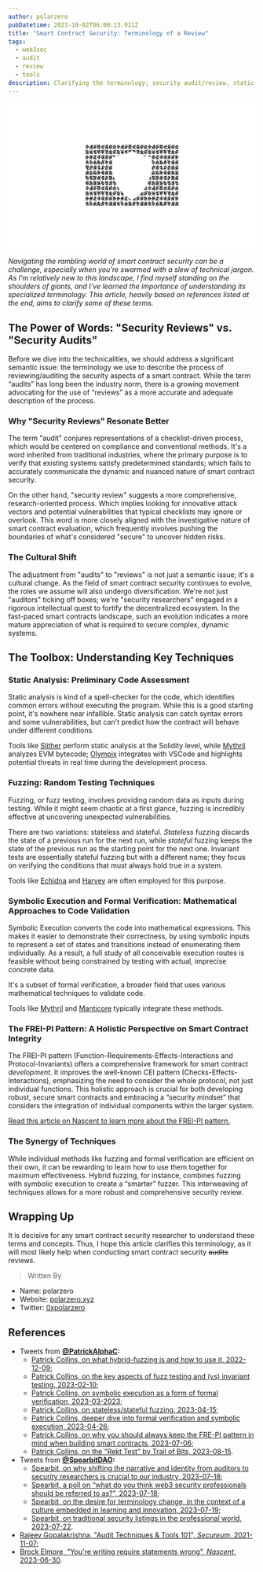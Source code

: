 ```yaml
---
author: polarzero
pubDatetime: 2023-10-02T06:00:13.911Z
title: "Smart Contract Security: Terminology of a Review"
tags:
  - web3sec
  - audit
  - review
  - tools
description: Clarifying the terminology; security audit/review, static analysis, fuzzing, symbolic execution, formal verification, FREI-PI.
---
```


![Terminology of a Review - Header image](/public/media/terminology-of-a-review_01.png)

_Navigating the rambling world of smart contract security can be a challenge, especially when you're swarmed with a slew of technical jargon. As I’m relatively new to this landscape, I find myself standing on the shoulders of giants, and I've learned the importance of understanding its specialized terminology. This article, heavily based on references listed at the end, aims to clarify some of these terms._

## **The Power of Words: "Security Reviews" vs. "Security Audits"**

Before we dive into the technicalities, we should address a significant semantic issue: the terminology we use to describe the process of reviewing/auditing the security aspects of a smart contract. While the term “audits” has long been the industry norm, there is a growing movement advocating for the use of “reviews” as a more accurate and adequate description of the process.

### **Why "Security Reviews" Resonate Better**

The term "audit" conjures representations of a checklist-driven process, which would be centered on compliance and conventional methods. It's a word inherited from traditional industries, where the primary purpose is to verify that existing systems satisfy predetermined standards; which fails to accurately communicate the dynamic and nuanced nature of smart contract security.

On the other hand, "security review" suggests a more comprehensive, research-oriented process. Which implies looking for innovative attack vectors and potential vulnerabilities that typical checklists may ignore or overlook. This word is more closely aligned with the investigative nature of smart contract evaluation, which frequently involves pushing the boundaries of what's considered "secure" to uncover hidden risks.

### **The Cultural Shift**

The adjustment from "audits" to "reviews" is not just a semantic issue; it's a cultural change. As the field of smart contract security continues to evolve, the roles we assume will also undergo diversification. We're not just "auditors" ticking off boxes; we're "security researchers" engaged in a rigorous intellectual quest to fortify the decentralized ecosystem. In the fast-paced smart contracts landscape, such an evolution indicates a more mature appreciation of what is required to secure complex, dynamic systems.

## **The Toolbox: Understanding Key Techniques**

### **Static Analysis: Preliminary Code Assessment**

Static analysis is kind of a spell-checker for the code, which identifies common errors without executing the program. While this is a good starting point, it's nowhere near infallible. Static analysis can catch syntax errors and some vulnerabilities, but can't predict how the contract will behave under different conditions.

Tools like [Slither](https://github.com/crytic/slither) perform static analysis at the Solidity level, while [Mythril](https://github.com/Consensys/mythril) analyzes EVM bytecode; [Olympix](https://www.olympix.ai/) integrates with VSCode and highlights potential threats in real time during the development process.

### **Fuzzing: Random Testing Techniques**

Fuzzing, or fuzz testing, involves providing random data as inputs during testing. While it might seem chaotic at a first glance, fuzzing is incredibly effective at uncovering unexpected vulnerabilities.

There are two variations: stateless and stateful. *Stateless* fuzzing discards the state of a previous run for the next run, while *stateful* fuzzing keeps the state of the previous run as the starting point for the next one. Invariant tests are essentially stateful fuzzing but with a different name; they focus on verifying the conditions that must always hold true in a system.

Tools like [Echidna](https://github.com/crytic/echidna) and [Harvey](https://consensys.io/diligence/fuzzing/) are often employed for this purpose.

### **Symbolic Execution and Formal Verification: Mathematical Approaches to Code Validation**

Symbolic Execution converts the code into mathematical expressions. This makes it easier to demonstrate their correctness, by using symbolic inputs to represent a set of states and transitions instead of enumerating them individually. As a result, a full study of all conceivable execution routes is feasible without being constrained by testing with actual, imprecise concrete data.

It's a subset of formal verification, a broader field that uses various mathematical techniques to validate code.

Tools like [Mythril](https://github.com/Consensys/mythril) and [Manticore](https://github.com/trailofbits/manticore) typically integrate these methods.

### **The FREI-PI Pattern: A Holistic Perspective on Smart Contract Integrity**

The FREI-PI pattern (Function-Requirements-Effects-Interactions and Protocol-Invariants) offers a comprehensive framework for smart contract *development*. It improves the well-known CEI pattern (Checks-Effects-Interactions), emphasizing the need to consider the whole protocol, not just individual functions. This holistic approach is crucial for both developing robust, secure smart contracts and embracing a “security mindset” that considers the integration of individual components within the larger system. 

[Read this article on Nascent to learn more about the FREI-PI pattern.](https://www.nascent.xyz/idea/youre-writing-require-statements-wrong)

### **The Synergy of Techniques**

While individual methods like fuzzing and formal verification are efficient on their own, it can be rewarding to learn how to use them together for maximum effectiveness. Hybrid fuzzing, for instance, combines fuzzing with symbolic execution to create a “smarter” fuzzer. This interweaving of techniques allows for a more robust and comprehensive security review.

## **Wrapping Up**

It is decisive for any smart contract security researcher to understand these terms and concepts. Thus, I hope this article clarifies this terminology, as it will most likely help when conducting smart contract security ~~audits~~ reviews.



> Written By
- Name: polarzero
- Website: [polarzero.xyz](https://polarzero.xyz/)
- Twitter: [0xpolarzero](https://twitter.com/0xpolarzero)


## **References**

- Tweets from **[@PatrickAlphaC](https://twitter.com/PatrickAlphaC):**
    - [Patrick Collins, on what hybrid-fuzzing is and how to use it, 2022-12-09](https://twitter.com/PatrickAlphaC/status/1601232979627761664);
    - [Patrick Collins, on the key aspects of fuzz testing and (vs) invariant testing, 2023-02-10](https://twitter.com/PatrickAlphaC/status/1624137622510571522);
    - [Patrick Collins, on symbolic execution as a form of formal verification, 2023-03-2023](https://twitter.com/PatrickAlphaC/status/1633525563263533056);
    - [Patrick Collins, on stateless/stateful fuzzing, 2023-04-15](https://twitter.com/PatrickAlphaC/status/1646998628936867843);
    - [Patrick Collins, deeper dive into formal verification and symbolic execution, 2023-04-26](https://twitter.com/PatrickAlphaC/status/1651024851212050433);
    - [Patrick Collins, on why you should always keep the FRE-PI pattern in mind when building smart contracts, 2023-07-06](https://twitter.com/PatrickAlphaC/status/1676969198663401472);
    - [Patrick Collins, on the "Rekt Test" by Trail of Bits, 2023-08-15](https://twitter.com/PatrickAlphaC/status/1691479436741181440).
- Tweets from **[@SpearbitDAO](https://twitter.com/SpearbitDAO):**
    - [Spearbit, on why shifting the narrative and identity from auditors to security researchers is crucial to our industry, 2023-07-18](https://twitter.com/SpearbitDAO/status/1681078061003952129);
    - [Spearbit, a poll on “what do you think web3 security professionals should be referred to as?”, 2023-07-18](https://twitter.com/SpearbitDAO/status/1681361562559184937);
    - [Spearbit, on the desire for terminology change, in the context of a culture embedded in learning and innovation, 2023-07-19](https://twitter.com/SpearbitDAO/status/1681750592719400960);
    - [Spearbit, on traditional security listings in the professional world, 2023-07-22](https://twitter.com/SpearbitDAO/status/1682543938899525632).
- [Rajeev Gopalakrishna, "Audit Techniques & Tools 101", *Secureum*, 2021-11-07](https://secureum.substack.com/p/audit-techniques-and-tools-101);
- [Brock Elmore, "You're writing require statements wrong", *Nascent*, 2023-06-30](https://www.nascent.xyz/idea/youre-writing-require-statements-wrong).
